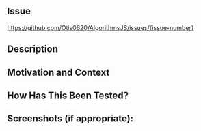 <!--- Provide a general summary of your changes in the Title above -->

## Issue

https://github.com/Otis0620/AlgorithmsJS/issues/{issue-number}

## Description

<!--- Describe your changes in detail -->

## Motivation and Context

<!--- Why is this change required? What problem does it solve? -->

## How Has This Been Tested?

<!--- Please describe in detail how you tested your changes. -->
<!--- Include details of your testing environment, tests ran to see how -->
<!--- your change affects other areas of the code, etc. -->

## Screenshots (if appropriate):
